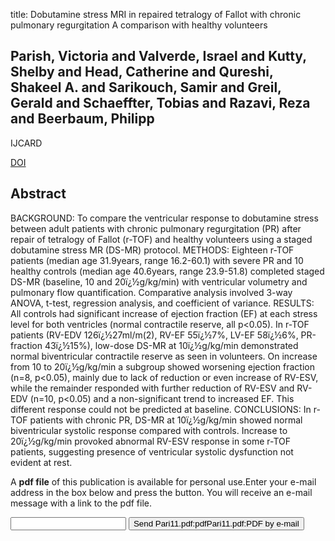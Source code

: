 title: Dobutamine stress MRI in repaired tetralogy of Fallot with chronic pulmonary regurgitation A comparison with healthy volunteers

## Parish, Victoria and Valverde, Israel and Kutty, Shelby and Head, Catherine and Qureshi, Shakeel A. and Sarikouch, Samir and Greil, Gerald and Schaeffter, Tobias and Razavi, Reza and Beerbaum, Philipp
IJCARD

<a href="https://doi.org/10.1016/j.ijcard.2011.10.142">DOI</a>

## Abstract
BACKGROUND: To compare the ventricular response to dobutamine stress between adult patients with chronic pulmonary regurgitation (PR) after repair of tetralogy of Fallot (r-TOF) and healthy volunteers using a staged dobutamine stress MR (DS-MR) protocol. METHODS: Eighteen r-TOF patients (median age 31.9years, range 16.2-60.1) with severe PR and 10 healthy controls (median age 40.6years, range 23.9-51.8) completed staged DS-MR (baseline, 10 and 20ï¿½g/kg/min) with ventricular volumetry and pulmonary flow quantification. Comparative analysis involved 3-way ANOVA, t-test, regression analysis, and coefficient of variance. RESULTS: All controls had significant increase of ejection fraction (EF) at each stress level for both ventricles (normal contractile reserve, all p<0.05). In r-TOF patients (RV-EDV 126ï¿½27ml/m(2), RV-EF 55ï¿½7%, LV-EF 58ï¿½6%, PR-fraction 43ï¿½15%), low-dose DS-MR at 10ï¿½g/kg/min demonstrated normal biventricular contractile reserve as seen in volunteers. On increase from 10 to 20ï¿½g/kg/min a subgroup showed worsening ejection fraction (n=8, p<0.05), mainly due to lack of reduction or even increase of RV-ESV, while the remainder responded with further reduction of RV-ESV and RV-EDV (n=10, p<0.05) and a non-significant trend to increased EF. This different response could not be predicted at baseline. CONCLUSIONS: In r-TOF patients with chronic PR, DS-MR at 10ï¿½g/kg/min showed normal biventricular systolic response compared with controls. Increase to 20ï¿½g/kg/min provoked abnormal RV-ESV response in some r-TOF patients, suggesting presence of ventricular systolic dysfunction not evident at rest.

A <b>pdf file</b> of this publication is available for personal use.Enter your e-mail address in the box below and press the button. You will receive an e-mail message with a link to the pdf file.
<form action="sender.php">  <input type="text" name="email">  <input type="submit" value="Send Pari11.pdf:pdfPari11.pdf:PDF by e-mail"></form>